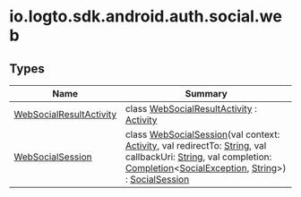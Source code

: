 # io.logto.sdk.android.auth.social.web


## Types

| Name | Summary |
|---|---|
| [WebSocialResultActivity](-web-social-result-activity/index.md) | class [WebSocialResultActivity](-web-social-result-activity/index.md) : [Activity](https://developer.android.com/reference/kotlin/android/app/Activity.html) |
| [WebSocialSession](-web-social-session/index.md) | class [WebSocialSession](-web-social-session/index.md)(val context: [Activity](https://developer.android.com/reference/kotlin/android/app/Activity.html), val redirectTo: [String](https://kotlinlang.org/api/latest/jvm/stdlib/kotlin/-string/index.html), val callbackUri: [String](https://kotlinlang.org/api/latest/jvm/stdlib/kotlin/-string/index.html), val completion: [Completion](../io.logto.sdk.android.completion/-completion/index.md)&lt;[SocialException](../io.logto.sdk.android.auth.social/-social-exception/index.md), [String](https://kotlinlang.org/api/latest/jvm/stdlib/kotlin/-string/index.html)&gt;) : [SocialSession](../io.logto.sdk.android.auth.social/-social-session/index.md) |

